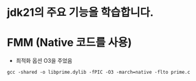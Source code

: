 # jdk21의 주요 기능을 학습합니다.



# FMM (Native 코드를 사용)

- 최적화 옵션 O3을 주었음
```
gcc -shared -o libprime.dylib -fPIC -O3 -march=native -flto prime.c
```